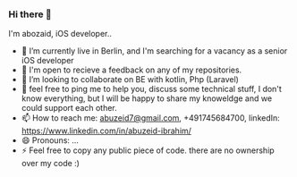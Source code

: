 ### Hi there 👋



I'm abozaid, iOS developer..


- 🔭 I’m currently live in Berlin, and I'm searching for a vacancy as a senior iOS developer
- 🌱 I'm open to recieve a feedback on any of my repositories.
- 👯 I’m looking to collaborate on BE with kotlin, Php (Laravel)
- 💬 feel free to ping me to help you, discuss some technical stuff, I don't know everything,
but I will be happy to share my knoweldge and we could support each other.
- 📫 How to reach me: abuzeid7@gmail.com, +491745684700, linkedIn: https://www.linkedin.com/in/abuzeid-ibrahim/
- 😄 Pronouns: ...
- ⚡ Feel free to copy any public piece of code. there are no ownership over my code :)

